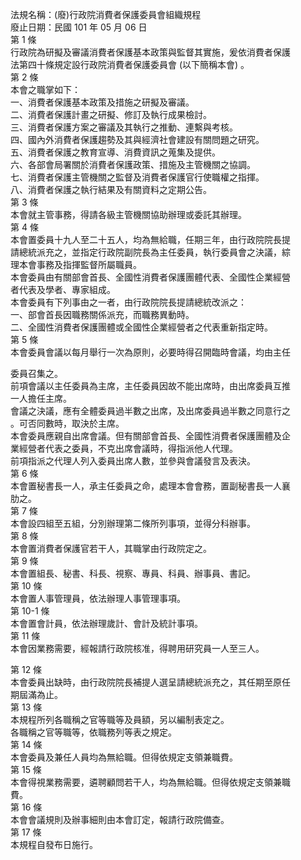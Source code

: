法規名稱：(廢)行政院消費者保護委員會組織規程  
廢止日期：民國 101 年 05 月 06 日  
第 1 條  
行政院為研擬及審議消費者保護基本政策與監督其實施，爰依消費者保護  
法第四十條規定設行政院消費者保護委員會 (以下簡稱本會) 。  
第 2 條  
本會之職掌如下：  
一、消費者保護基本政策及措施之研擬及審議。  
二、消費者保護計畫之研擬、修訂及執行成果檢討。  
三、消費者保護方案之審議及其執行之推動、連繫與考核。  
四、國內外消費者保護趨勢及其與經濟社會建設有關問題之研究。  
五、消費者保護之教育宣導、消費資訊之蒐集及提供。  
六、各部會局署關於消費者保護政策、措施及主管機關之協調。  
七、消費者保護主管機關之監督及消費者保護官行使職權之指揮。  
八、消費者保護之執行結果及有關資料之定期公告。  
第 3 條  
本會就主管事務，得請各級主管機關協助辦理或委託其辦理。  
第 4 條  
本會置委員十九人至二十五人，均為無給職，任期三年，由行政院院長提  
請總統派充之，並指定行政院副院長為主任委員，執行委員會之決議，綜  
理本會事務及指揮監督所屬職員。  
本會委員由有關部會首長、全國性消費者保護團體代表、全國性企業經營  
者代表及學者、專家組成。  
本會委員有下列事由之一者，由行政院院長提請總統改派之：  
一、部會首長因職務關係派充，而職務異動時。  
二、全國性消費者保護團體或全國性企業經營者之代表重新指定時。  
第 5 條  
本會委員會議以每月舉行一次為原則，必要時得召開臨時會議，均由主任  


委員召集之。  
前項會議以主任委員為主席，主任委員因故不能出席時，由出席委員互推  
一人擔任主席。  
會議之決議，應有全體委員過半數之出席，及出席委員過半數之同意行之  
。可否同數時，取決於主席。  
本會委員應親自出席會議。但有關部會首長、全國性消費者保護團體及企  
業經營者代表之委員，不克出席會議時，得指派他人代理。  
前項指派之代理人列入委員出席人數，並參與會議發言及表決。  
第 6 條  
本會置秘書長一人，承主任委員之命，處理本會會務，置副秘書長一人襄  
肋之。  
第 7 條  
本會設四組至五組，分別辦理第二條所列事項，並得分科辦事。  
第 8 條  
本會置消費者保護官若干人，其職掌由行政院定之。  
第 9 條  
本會置組長、秘書、科長、視察、專員、科員、辦事員、書記。  
第 10 條  
本會置人事管理員，依法辦理人事管理事項。  
第 10-1 條  
本會置會計員，依法辦理歲計、會計及統計事項。  
第 11 條  
本會因業務需要，經報請行政院核准，得聘用研究員一人至三人。  


第 12 條  
本會委員出缺時，由行政院院長補提人選呈請總統派充之，其任期至原任  
期屆滿為止。  
第 13 條  
本規程所列各職稱之官等職等及員額，另以編制表定之。  
各職稱之官等職等，依職務列等表之規定。  
第 14 條  
本會委員及兼任人員均為無給職。但得依規定支領兼職費。  
第 15 條  
本會得視業務需要，遴聘顧問若干人，均為無給職。但得依規定支領兼職  
費。  
第 16 條  
本會會議規則及辦事細則由本會訂定，報請行政院備查。  
第 17 條  
本規程自發布日施行。  


